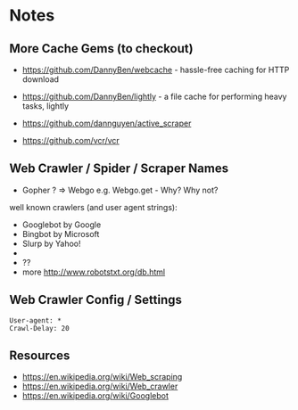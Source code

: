 # Notes

## More Cache Gems (to checkout)

- <https://github.com/DannyBen/webcache> - hassle-free caching for HTTP download
- <https://github.com/DannyBen/lightly> -  a file cache for performing heavy tasks, lightly


- <https://github.com/dannguyen/active_scraper>
- <https://github.com/vcr/vcr>



## Web Crawler / Spider / Scraper Names

- Gopher ?   => Webgo e.g. Webgo.get   - Why? Why not?

well known crawlers (and user agent strings):
- Googlebot  by Google
- Bingbot   by Microsoft
- Slurp  by Yahoo!
-
- ??
- more <http://www.robotstxt.org/db.html>



## Web Crawler Config / Settings

```
User-agent: *
Crawl-Delay: 20
```


## Resources

- <https://en.wikipedia.org/wiki/Web_scraping>
- <https://en.wikipedia.org/wiki/Web_crawler>
- <https://en.wikipedia.org/wiki/Googlebot>


